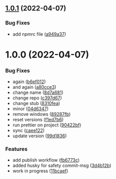 ## [1.0.1](https://github.com/prisma-utils/prisma-generator-crud-services/compare/v1.0.0...v1.0.1) (2022-04-07)


### Bug Fixes

* add npmrc file ([a949a37](https://github.com/prisma-utils/prisma-generator-crud-services/commit/a949a373aa50ff2f580cd2b35660c89420e9ea9b))

# 1.0.0 (2022-04-07)


### Bug Fixes

* again ([b6ef012](https://github.com/prisma-utils/prisma-generator-crud-services/commit/b6ef012130999d08b3e771b12734ff9441a75ab2))
* and again ([a80cce3](https://github.com/prisma-utils/prisma-generator-crud-services/commit/a80cce3cc29b441993a1c57a166aaf31c06d6b9e))
* change name ([8d7a681](https://github.com/prisma-utils/prisma-generator-crud-services/commit/8d7a6812fd2fdc7309cf28564014319dc96f0c9a))
* change repo ([c397d67](https://github.com/prisma-utils/prisma-generator-crud-services/commit/c397d67159e71a45537adf9b946aa8073dea679c))
* change stub ([8310fea](https://github.com/prisma-utils/prisma-generator-crud-services/commit/8310fea0b3b0b5fd1f16a9fc10f1175b6967736f))
* minor ([04d6347](https://github.com/prisma-utils/prisma-generator-crud-services/commit/04d6347223ff14a55a6cdc9307532380cb253bc1))
* remove windows ([89287fb](https://github.com/prisma-utils/prisma-generator-crud-services/commit/89287fb5beb539dddc5fc2e2134aa2303576a8de))
* reset versions ([f1ed7b6](https://github.com/prisma-utils/prisma-generator-crud-services/commit/f1ed7b6bdc12d5f4ecade62873ef8151565ec846))
* run prettier on project ([90422bf](https://github.com/prisma-utils/prisma-generator-crud-services/commit/90422bf9fe04684527f5440895472543b0b49087))
* sync ([caee122](https://github.com/prisma-utils/prisma-generator-crud-services/commit/caee12257d2e734a8966bf771760ec1ee64a95f2))
* update version ([99d1836](https://github.com/prisma-utils/prisma-generator-crud-services/commit/99d1836872906d5c9b76920bf89ebe19a0cb3dd9))


### Features

* add publish workflow ([fb6773c](https://github.com/prisma-utils/prisma-generator-crud-services/commit/fb6773c3b00384aae8e3bf8f4d553dc4c83129fe))
* added husky for safety commit-msg ([3d4b12b](https://github.com/prisma-utils/prisma-generator-crud-services/commit/3d4b12bb87f70e7456fe72b387073bb862b9897f))
* work in progress ([11bcaef](https://github.com/prisma-utils/prisma-generator-crud-services/commit/11bcaef3ed8abd14f6f8a00522d4c6de142a5b79))
